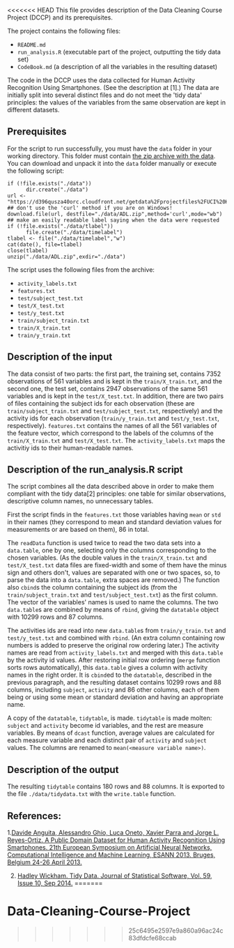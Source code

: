 <<<<<<< HEAD
This file provides description of the Data Cleaning Course Project (DCCP) and its prerequisites.


The project contains the following files:
* `README.md` 
* `run_analysis.R` (executable part of the project, outputting the tidy data set)
* `CodeBook.md` (a description of all the variables in the resulting dataset)



The code in the DCCP uses the data collected for Human Activity Recognition Using Smartphones. (See the description at [1].) The data are initially split into several distinct files and do not meet the 'tidy data' principles: the values of the variables from the same observation are kept in different datasets. 

## Prerequisites

For the script to run successfully, you must have the `data` folder in your working directory. This folder must contain [the zip archive with the data](https://d396qusza40orc.cloudfront.net/getdata%2Fprojectfiles%2FUCI%20HAR%20Dataset.zip). You can download and unpack it into the `data` folder manually or execute the following script:

```
if (!file.exists("./data"))
      dir.create("./data")
url <- "https://d396qusza40orc.cloudfront.net/getdata%2Fprojectfiles%2FUCI%20HAR%20Dataset.zip"
## don't use the 'curl' method if you are on Windows!
download.file(url, destfile="./data/ADL.zip",method='curl',mode="wb")
## make an easily readable label saying when the data were requested
if (!file.exists("./data/tlabel"))
      file.create("./data/timelabel")
tlabel <- file("./data/timelabel","w")
cat(date(), file=tlabel)
close(tlabel)
unzip("./data/ADL.zip",exdir="./data")
```

The script uses the following files from the archive:
* `activity_labels.txt`
* `features.txt`
* `test/subject_test.txt`
* `test/X_test.txt`
* `test/y_test.txt`
* `train/subject_train.txt`
* `train/X_train.txt`
* `train/y_train.txt`

## Description of the input

The data consist of two parts: the first part, the training set, contains 7352 observations of 561 variables and is kept in the `train/X_train.txt`, and the second one, the test set, contains 2947 observations of the same 561 variables and is kept in the `test/X_test.txt`. In addition, there are two pairs of files containing the subject ids for each observation (these are `train/subject_train.txt` and `test/subject_test.txt`, respectively) and the activity ids for each observation (`train/y_train.txt` and `test/y_test.txt`, respectively). `features.txt` contains the names of all the 561 variables of the feature vector, which correspond to the labels of the columns of the `train/X_train.txt` and `test/X_test.txt`. The `activity_labels.txt` maps the activitiy ids to their human-readable names. 

## Description of the run_analysis.R script

The script combines all the data described above in order to make them compliant with the tidy data[2] principles: one table for similar observations, descriptive column names, no unnecessary tables. 

First the script finds in the `features.txt` those variables having `mean` or `std` in their names (they correspond to mean and standard deviation values for measurements or are based on them), 86 in total. 

The `readData` function is used twice to read the two data sets into a `data.table`, one by one, selecting only the columns corresponding to the chosen variables. (As the double values in the `train/X_train.txt` and `test/X_test.txt` data files are fixed-width and some of them have the minus sign and others don't, values are separated with one or two spaces, so, to parse the data into a `data.table`, extra spaces are removed.) The function also `cbind`s the column containing the subject ids (from the `train/subject_train.txt` and `test/subject_test.txt`) as the first column. The vector of the variables' names is used to name the columns. The two `data.table`s are combined by means of `rbind`, giving the `datatable` object with 10299 rows and 87 columns.

The activities ids are read into new `data.table`s from `train/y_train.txt` and `test/y_test.txt` and combined with `rbind`. (An extra column containing row numbers is added to preserve the original row ordering later.) The activity names are read from `activity_labels.txt` and merged with this `data.table` by the activity id values. After restoring initial row ordering (`merge` function sorts rows automatically), this `data.table` gives a column with activity names in the right order. It is `cbind`ed to the `datatable`, described in the previous paragraph, and the resulting dataset contains 10299 rows and 88 columns, including `subject`, `activity` and 86 other columns, each of them being or using some mean or standard deviation and having an appropriate name.

A copy of the `datatable`, `tidytable`, is made. `tidytable` is made molten: `subject` and `activity` become id variables, and the rest are measure variables. By means of `dcast` function, average values are calculated for each measure variable and each distinct pair of `activity` and `subject` values. The columns are renamed to `mean(<measure variable name>)`.

## Description of the output

The resulting `tidytable` contains 180 rows and 88 columns. It is exported to the file `./data/tidydata.txt` with the `write.table` function.



## References:

1.[Davide Anguita, Alessandro Ghio, Luca Oneto, Xavier Parra and Jorge L. Reyes-Ortiz. A Public Domain Dataset for Human Activity Recognition Using Smartphones. 21th European Symposium on Artificial Neural Networks, Computational Intelligence and Machine Learning, ESANN 2013. Bruges, Belgium 24-26 April 2013.](http://archive.ics.uci.edu/ml/datasets/Human+Activity+Recognition+Using+Smartphones)

2. [Hadley Wickham. Tidy Data. Journal of Statistical Software, Vol. 59, Issue 10, Sep 2014.](http://www.jstatsoft.org/v59/i10/paper)
=======
# Data-Cleaning-Course-Project

>>>>>>> 25c6495e2597e9a860a96ac24c83dfdcfe68ccab
